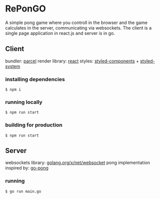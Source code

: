 # RePonGO

A simple pong game where you controll in the browser and the game calculates in the server, communicating via websockets. The client is a single page application in react.js and server is in go.


## Client

bundler: [parcel](https://parceljs.org/)
render library: [react](https://reactjs.org/)
styles: [styled-components](https://styled-components.com/) + [styled-system](https://styled-system.com/)

### installing dependencies
```
$ npm i
```

### running locally
```
$ npm run start
```

### building for production
```
$ npm run start
```

## Server

websockets library: [golang.org/x/net/websocket](https://golang.org/x/net/websocket)
pong implementation inspired by: [go-pong](https://github.com/jtestard/go-pong)

### running
```
$ go run main.go
```

